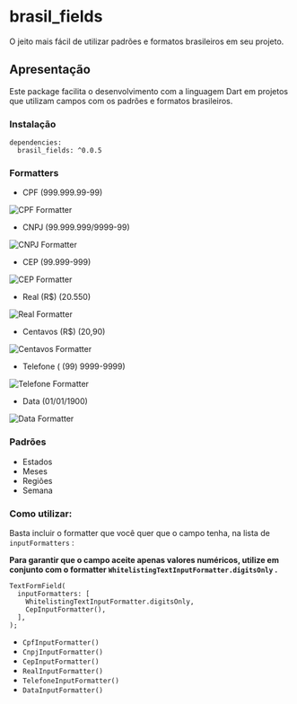 # brasil_fields

O jeito mais fácil de utilizar padrões e formatos brasileiros em seu projeto.

## Apresentação

Este package facilita o desenvolvimento com a linguagem Dart em projetos que
utilizam campos com os padrões e formatos brasileiros.

### Instalação

```
dependencies:
  brasil_fields: ^0.0.5
```

### Formatters

- CPF (999.999.99-99)

![CPF Formatter](https://github.com/rubensdemelo/brasil_fields/blob/master/img/cpf.gif "CPF Formatter")

- CNPJ (99.999.999/9999-99)

![CNPJ Formatter](https://github.com/rubensdemelo/brasil_fields/blob/master/img/cnpj.gif "CNPJ Formatter")

- CEP (99.999-999)

![CEP Formatter](https://github.com/rubensdemelo/brasil_fields/blob/master/img/cep.gif "CEP Formatter")

- Real (R\$) (20.550)

![Real Formatter](https://github.com/rubensdemelo/brasil_fields/blob/master/img/real.gif "Real Formatter")

- Centavos (R\$) (20,90)

![Centavos Formatter](https://github.com/rubensdemelo/brasil_fields/blob/master/img/centavos.gif "Centavos Formatter")

- Telefone ( (99) 9999-9999)

![Telefone Formatter](https://github.com/rubensdemelo/brasil_fields/blob/master/img/telefone.gif "Telefone Formatter")

- Data (01/01/1900)

![Data Formatter](https://github.com/rubensdemelo/brasil_fields/blob/master/img/data.gif "Data Formatter")

### Padrões

- Estados
- Meses
- Regiões
- Semana

### Como utilizar:

Basta incluir o formatter que você quer que o campo tenha, na lista de `inputFormatters` :

**Para garantir que o campo aceite apenas valores numéricos, utilize em conjunto com o formatter `WhitelistingTextInputFormatter.digitsOnly` .**

```
TextFormField(
  inputFormatters: [
    WhitelistingTextInputFormatter.digitsOnly,
    CepInputFormatter(),
  ],
);

```

- `CpfInputFormatter()`
- `CnpjInputFormatter()`
- `CepInputFormatter()`
- `RealInputFormatter()`
- `TelefoneInputFormatter()`
- `DataInputFormatter()`
